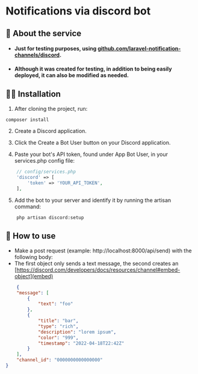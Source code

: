 # Notifications via discord bot

## 🤔 About the service

- #### Just for testing purposes, using [github.com/laravel-notification-channels/discord](https://github.com/laravel-notification-channels/discord).

- #### Although it was created for testing, in addition to being easily deployed, it can also be modified as needed.

## :man_technologist: Installation

1. After cloning the project, run:

```bash
composer install
```
2. Create a Discord application.

3. Click the Create a Bot User button on your Discord application.

4. Paste your bot's API token, found under App Bot User, in your services.php config file:
```php
    // config/services.php
    'discord' => [
        'token' => 'YOUR_API_TOKEN',
    ],
```
5. Add the bot to your server and identify it by running the artisan command:

```shell
    php artisan discord:setup
```
## 🧐 How to use

- Make a post request (example: http://localhost:8000/api/send) with the following body:
- The first object only sends a text message, the second creates an [https://discord.com/developers/docs/resources/channel#embed-object](embed)
```json
    {
	"message": [
		{
			"text": "foo"
		},
		{
			"title": "bar",
			"type": "rich",
			"description": "lorem ipsum",
			"color": "999",
			"timestamp": "2022-04-18T22:42Z"
		}
	],
	"channel_id": "0000000000000000"
}
```
